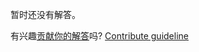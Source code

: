 
暂时还没有解答。

有兴趣[贡献你的解答](https://github.com/BFEdev/BFE.dev-solutions/blob/main/problem/pickup-the-stones_zh.md)吗? [Contribute guideline](https://github.com/BFEdev/BFE.dev-solutions#how-to-contribute)
